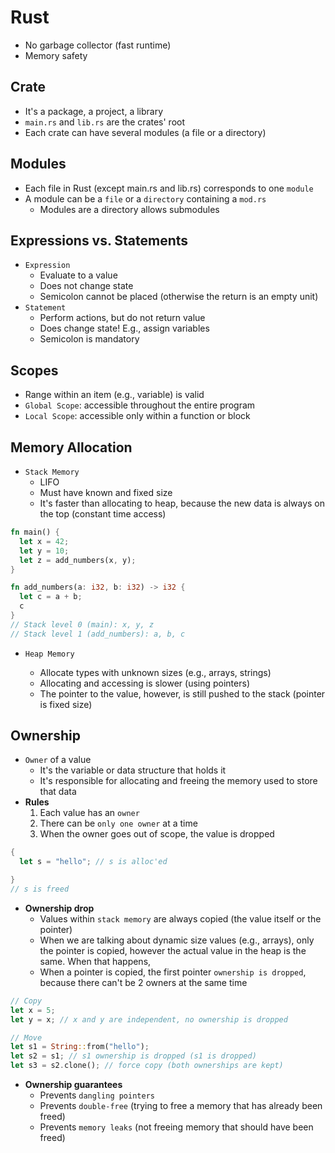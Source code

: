 # Rust

- No garbage collector (fast runtime)
- Memory safety

## Crate

- It's a package, a project, a library
- `main.rs` and `lib.rs` are the crates' root
- Each crate can have several modules (a file or a directory)

## Modules

- Each file in Rust (except main.rs and lib.rs) corresponds to one `module`
- A module can be a `file` or a `directory` containing a `mod.rs`
  - Modules are a directory allows submodules

## Expressions vs. Statements

- `Expression`
  - Evaluate to a value
  - Does not change state
  - Semicolon cannot be placed (otherwise the return is an empty unit)
- `Statement`
  - Perform actions, but do not return value
  - Does change state! E.g., assign variables
  - Semicolon is mandatory

## Scopes

- Range within an item (e.g., variable) is valid
- `Global Scope`: accessible throughout the entire program
- `Local Scope`: accessible only within a function or block

## Memory Allocation

- `Stack Memory`
  - LIFO
  - Must have known and fixed size
  - It's faster than allocating to heap, because the new data is always on the top (constant time access)

```rust
fn main() {
  let x = 42;
  let y = 10;
  let z = add_numbers(x, y);
}

fn add_numbers(a: i32, b: i32) -> i32 {
  let c = a + b;
  c
}
// Stack level 0 (main): x, y, z
// Stack level 1 (add_numbers): a, b, c
```

- `Heap Memory`

  - Allocate types with unknown sizes (e.g., arrays, strings)
  - Allocating and accessing is slower (using pointers)
  - The pointer to the value, however, is still pushed to the stack (pointer is fixed size)

## Ownership

- `Owner` of a value
  - It's the variable or data structure that holds it
  - It's responsible for allocating and freeing the memory used to store that data
- **Rules**
  1. Each value has an `owner`
  1. There can be `only one owner` at a time
  1. When the owner goes out of scope, the value is dropped

```rust
{
  let s = "hello"; // s is alloc'ed

}
// s is freed
```

- **Ownership drop**
  - Values within `stack memory` are always copied (the value itself or the pointer)
  - When we are talking about dynamic size values (e.g., arrays), only the pointer is copied, however the actual value in the heap is the same. When that happens,
  - When a pointer is copied, the first pointer `ownership is dropped`, because there can't be 2 owners at the same time

```rust
// Copy
let x = 5;
let y = x; // x and y are independent, no ownership is dropped

// Move
let s1 = String::from("hello");
let s2 = s1; // s1 ownership is dropped (s1 is dropped)
let s3 = s2.clone(); // force copy (both ownerships are kept)
```

- **Ownership guarantees**
  - Prevents `dangling pointers`
  - Prevents `double-free` (trying to free a memory that has already been freed)
  - Prevents `memory leaks` (not freeing memory that should have been freed)
